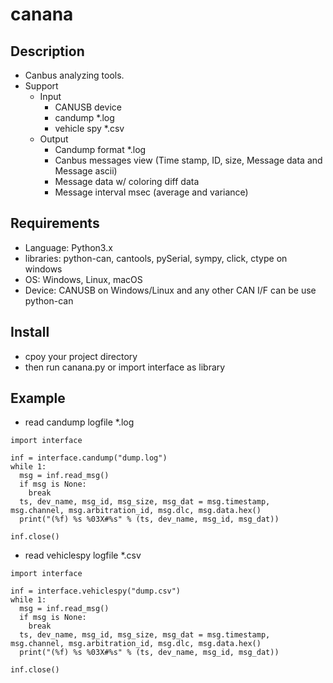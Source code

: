 # canana
## Description
- Canbus analyzing tools.
- Support
  - Input
    - CANUSB device
    - candump *.log
    - vehicle spy *.csv
  - Output
    - Candump format *.log
    - Canbus messages view (Time stamp, ID, size, Message data and Message ascii)
    - Message data w/ coloring diff data
    - Message interval msec (average and variance)

## Requirements
- Language: Python3.x
- libraries: python-can, cantools, pySerial, sympy, click, ctype on windows
- OS: Windows, Linux, macOS
- Device: CANUSB on Windows/Linux and any other CAN I/F can be use python-can

## Install
- cpoy your project directory
- then run canana.py or import interface as library

## Example
- read candump logfile *.log
```
import interface

inf = interface.candump("dump.log")
while 1:
  msg = inf.read_msg()
  if msg is None:
    break
  ts, dev_name, msg_id, msg_size, msg_dat = msg.timestamp, msg.channel, msg.arbitration_id, msg.dlc, msg.data.hex()
  print("(%f) %s %03X#%s" % (ts, dev_name, msg_id, msg_dat))

inf.close()
```

- read vehiclespy logfile *.csv
```
import interface

inf = interface.vehiclespy("dump.csv")
while 1:
  msg = inf.read_msg()
  if msg is None:
    break
  ts, dev_name, msg_id, msg_size, msg_dat = msg.timestamp, msg.channel, msg.arbitration_id, msg.dlc, msg.data.hex()
  print("(%f) %s %03X#%s" % (ts, dev_name, msg_id, msg_dat))

inf.close()
```
